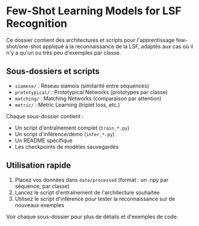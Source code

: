 # Few-Shot Learning Models for LSF Recognition

Ce dossier contient des architectures et scripts pour l'apprentissage few-shot/one-shot appliqué à la reconnaissance de la LSF, adaptés aux cas où il n'y a qu'un ou très peu d'exemples par classe.

## Sous-dossiers et scripts

- `siamese/` : Réseau siamois (similarité entre séquences)
- `prototypical/` : Prototypical Networks (prototypes par classe)
- `matching/` : Matching Networks (comparaison par attention)
- `metric/` : Metric Learning (triplet loss, etc.)

Chaque sous-dossier contient :
- Un script d'entraînement complet (`train_*.py`)
- Un script d'inférence/démo (`infer_*.py`)
- Un README spécifique
- Les checkpoints de modèles sauvegardés

## Utilisation rapide

1. Placez vos données dans `data/processed` (format : un .npy par séquence, par classe)
2. Lancez le script d'entraînement de l'architecture souhaitée
3. Utilisez le script d'inférence pour tester la reconnaissance sur de nouveaux exemples

Voir chaque sous-dossier pour plus de détails et d'exemples de code. 